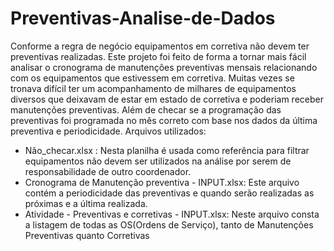 # Preventivas-Analise-de-Dados

Conforme a regra de negócio equipamentos em corretiva não devem ter preventivas realizadas. Este projeto foi feito de forma a tornar mais fácil analisar o cronograma de manutenções preventivas mensais relacionando com os equipamentos que estivessem em corretiva. Muitas vezes se tronava difícil ter um acompanhamento de milhares de equipamentos diversos que deixavam de estar em estado de corretiva e poderiam receber manutenções preventivas. Além de checar se a programação das preventivas foi programada no mês correto com base nos dados da última preventiva e periodicidade.
Arquivos utilizados:
*	Não_checar.xlsx : Nesta planilha é usada como referência para filtrar equipamentos não devem ser utilizados na análise por serem de responsabilidade de outro coordenador.
*	Cronograma de Manutenção preventiva - INPUT.xlsx: Este arquivo contém a periodicidade das preventivas e quando serão realizadas as próximas e a última realizada.
*	Atividade - Preventivas e corretivas - INPUT.xlsx: Neste arquivo consta a listagem de todas as OS(Ordens de Serviço), tanto de Manutenções Preventivas quanto Corretivas


